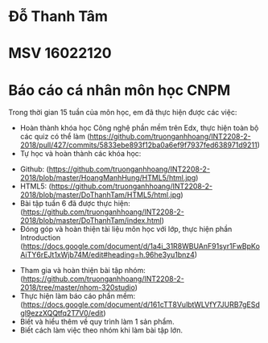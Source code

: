# Đỗ Thanh Tâm
# MSV 16022120
# Báo cáo cá nhân môn học CNPM
Trong thời gian 15 tuần của môn học, em đã thực hiện được các việc:
- Hoàn thành khóa học Công nghệ phần mềm trên Edx, thực hiện toàn bộ các quiz có thể làm
(https://github.com/truonganhhoang/INT2208-2-2018/pull/427/commits/5833ebe893f12ba0a6ef9f7937fed638971d9211)
- Tự học và hoàn thành các khóa học:
+ Github: (https://github.com/truonganhhoang/INT2208-2-2018/blob/master/HoangManhHung/HTML5/html.jpg)
+ HTML5: (https://github.com/truonganhhoang/INT2208-2-2018/blob/master/DoThanhTam/HTML5/html.jpg)
+ Bài tập tuần 6 đã được thực hiện: (https://github.com/truonganhhoang/INT2208-2-2018/blob/master/DoThanhTam/index.html)
+ Đóng góp và hoàn thiện tài liệu môn học với lớp, thực hiện phần Introduction
(https://docs.google.com/document/d/1a4i_31R8WBUAnF91syr1FwBpKoAiTY6rEJt1xWjb74M/edit#heading=h.96he3yu1bnz4)
- Tham gia và hoàn thiện bài tập nhóm: (https://github.com/truonganhhoang/INT2208-2-2018/tree/master/nhom-320studio)
- Thực hiện làm báo cáo phần mềm: (https://docs.google.com/document/d/161cTT8VulbtWLVfY7JURB7gESdgl9ezzXQQtfq2T7V0/edit)
- Biết và hiểu thêm về quy trình làm 1 sản phẩm.
- Biết cách làm việc theo nhóm khi làm bài tập lớn.
